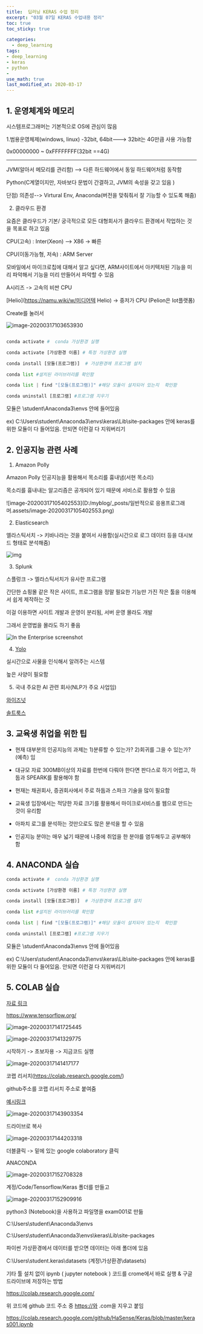 ```yaml
---
title:  딥러닝 KERAS 수업 정리
excerpt: "03월 07일 KERAS 수업내용 정리"
toc: true
toc_sticky: true

categories:
  - deep_learning
tags:
- deep_learning
- keras
- python
- 
use_math: true
last_modified_at: 2020-03-17
---
```




## 1. 운영체계와 메모리

시스템프로그래머는 기본적으로 OS에 관심이 많음

1.범용운영체제(windows, linux) -32bit, 64bit---> 32bit는 4G만큼 사용 가능함

0x00000000 ~ 0xFFFFFFFF(32bit ==4G)

--------------------

JVM(알아서 메모리를 관리함) --> 다른 하드웨어에서 동일 하드웨어처럼 동작함

Python(C계열이지만, 자바보다 문법이 간결하고,   JVM의 속성을 갖고 있음 )

단점) 의존성--> Virtural Env, Anaconda(버전을 맞춰줘서 잘 기능할 수 있도록 해줌)



2. 클라우드 환경

요즘은 클라우드가 기본/ 궁극적으로 모든 대형회사가 클라우드 환경에서 작업하는 것을 목표로 하고 있음

CPU(고속) : Inter(Xeon) -->  X86 -> 빠른 

CPU(이동가능형, 저속) : ARM Server 



모바일에서 마이크로칩에 대해서 알고 싶다면,  ARM사이트에서 아키텍처된 기능을 미리 파악해서 기능을 미리 만들어서 파악할 수 있음

A시리즈 -> 고속의 비싼 CPU 

[Helio](https://namu.wiki/w/미디어텍 Helio) ->  중저가 CPU (Pelion은 Iot플랫폼)



Create를 눌러서 

![image-20200317103653930](.assets\image-20200317103653930.png)





```python

conda activate #  conda 가상환경 실행

conda activate [가상환경 이름] # 특정 가상환경 실행

conda install [모듈(프로그램)]  # 가상환경에 프로그램 설치

conda list #설치된 라이브러리를 확인함

conda list | find "[모듈(프로그램)]" #해당 모듈이 설치되어 있는지  확인함

conda uninstall [프로그램] #프로그램 지우기

```

모듈은 \student\Anaconda3\envs 안에 들어있음

ex) C:\Users\student\Anaconda3\envs\keras\Lib\site-packages 안에 keras를 위한 모듈이 다 들어있음. 안되면 이런걸 다 지워버리기





## 2. 인공지능 관련 사례

1) Amazon Polly 

Amazon Polly 인공지능을 활용해서 목소리를 흉내냄(서현 목소리)

목소리를 흉내내는 알고리즘은 공개되어 있기 때문에 서비스로 활용할 수 있음

![image-20200317105402553](D:/myblog/_posts/일반적으로 응용프로그래머.assets/image-20200317105402553.png)





2) Elasticsearch

엘라스틱서치 -> 키바나라는 것을 붙여서 사용함(실시간으로 로그 데이터 등을 대시보드 형태로 분석해줌)

![img](http://buzzclasswp.iwinv.net/wp/wp-content/uploads/2018/07/thumb-1025790345_AzBVofMr_9987fd6c13d4b3952dd96c2d3e6c5a0fccb2846b_900x472.png)



3) Splunk

스플렁크 -> 엘라스틱서치가 유사한 프로그램

간단한 쇼핑몰 같은 작은 사이트, 프로그램을 정말 필요한 기능만 가진 작은 툴을 이용해서 쉽게 제작하는 것

이걸 이용하면 사이트 개발과 운영이 분리됨, 서버 운영 몰라도 개발

그래서 운영법을 몰라도 하기 좋음

![In the Enterprise screenshot](https://www.splunk.com/content/dam/splunk2/images/sliders/homepage/september-2016/hpproducts-screenshot-enterprise.png)



4) [Yolo ](https://pjreddie.com/darknet/yolo/)

실시간으로 사물을 인식해서 알려주는 시스템

높은 사양이 필요함



5) 국내 주요한 AI 관련 회사(NLP가 주요 사업임)

[와이즈넛]('http://www.wisenut.com/')

[솔트룩스](http://www.saltlux.com/index.do)



##  3. 교육생 취업을 위한 팁 

- 현재 대부분의 인공지능의 과제는 1)분류할 수 있는가? 2)회귀를 그을 수 있는가? (예측) 임

- 대규모 자료 300MB이상의 자료를 한번에 다뤄야 한다면 판다스로 하기 어렵고, 하둡과 SPEARK를 활용해야 함

- 현재는 채권회사, 증권회사에서 주로 하둡과 스파크 기술을 많이 필요함

- 교육생 입장에서는 적당한 자료 크기를 활용해서 마이크로서비스를 웹으로 만드는 것이 유리함

- 아파치 로그를 분석하는 것만으로도 많은 분석을 할 수 있음

- 인공지능 분야는 매우 넓기 때문에 나중에 취업을 한 분야를 염두해두고 공부해야 함





## 4. ANACONDA 실습

```python
conda activate #  conda 가상환경 실행

conda activate [가상환경 이름] # 특정 가상환경 실행

conda install [모듈(프로그램)]  # 가상환경에 프로그램 설치

conda list #설치된 라이브러리를 확인함

conda list | find "[모듈(프로그램)]" #해당 모듈이 설치되어 있는지  확인함

conda uninstall [프로그램] #프로그램 지우기

```

모듈은 \student\Anaconda3\envs 안에 들어있음

ex) C:\Users\student\Anaconda3\envs\keras\Lib\site-packages 안에 keras를 위한 모듈이 다 들어있음. 안되면 이런걸 다 지워버리기





## 5. COLAB 실습

[자료 링크](https://github.com/HaSense/Keras)



https://www.tensorflow.org/

![image-20200317141725445](.assets/image-20200317141725445.png)



![image-20200317141329775](.assets/image-20200317141329775.png)

시작하기 -> 초보자용 -> 지금코드 실행



![image-20200317141417177](.assets/image-20200317141417177.png)



코랩 리서치(https://colab.research.google.com/)

github주소를 코랩 리서치 주소로 붙여줌

[예시링크](https://colab.research.google.com/github/HaSense/Keras/blob/master/keras001.ipynb)

![image-20200317143903354](.assets/image-20200317143903354.png)

드라이브로 복사

![image-20200317144203318](.assets/image-20200317144203318.png)

더블클릭 -> 밑에 있는 google colaboratory 클릭



ANACONDA 

![image-20200317152708328](.assets/image-20200317152708328.png)



계정/Code/Tensorflow/Keras 폴더를 만들고 

![image-20200317152909916](.assets/image-20200317152909916.png)

python3 (Notebook)을 사용하고 파일명을 exam001로 만듦



C:\Users\student\Anaconda3\envs

C:\Users\student\Anaconda3\envs\keras\Lib\site-packages



파이썬 가상환경에서 데이터를 받으면 데이터는 아래 폴더에 있음

C:\Users\student\.keras\datasets (계정\가상환경\datasets)



기타 툴 설치 없이 ipynb ( jupyter notebook ) 코드를 crome에서 바로 실행 & 구글 드라이브에 저장하는 방법

https://colab.research.google.com/

위 코드에 github 코드 주소 중 [https://와](https://xn--ol5b/) .com을 지우고 붙임

https://colab.research.google.com/github/HaSense/Keras/blob/master/keras001.ipynb